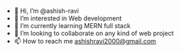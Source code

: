 - 👋 Hi, I’m @ashish-ravi
- 👀 I’m interested in Web development
- 🌱 I’m currently learning MERN full stack
- 💞️ I’m looking to collaborate on any kind of web project
- 📫 How to reach me ashishravi2000@gmail.com

<!---
ashish-ravi/ashish-ravi is a ✨ special ✨ repository because its `README.md` (this file) appears on your GitHub profile.
You can click the Preview link to take a look at your changes.
--->
